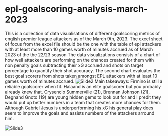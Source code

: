 # epl-goalscoring-analysis-march-2023
This is a collection of data visualisations of different goalscoring metrics of english premier league attackers as of the March 9th, 2023.
The excel sheet of focus from the excel file should be the one with the table of epl attackers with at least more than 10 games worth of minutes accrued as of March 2023 of the the 22/23 season
The data visualizations consists of a chart of how well attackers are performing on the chances created for them with non penalty goals subtracting their xG accrued and shots on target percentage to quantify their shot accuracy. The second chart evaluates the best goal scorers from shots taken amongst EPL attackers with at least 10 games worth of minutes accrued.
![Slide2](https://user-images.githubusercontent.com/34937584/227428991-0f3f8dc1-8c0d-4a90-af38-0edf275848dc.jpg)
Main takeaways: 
Firmino is still a reliable goalscorer when fit.
Halaand is an elite goalscorer but you probably already knew that.
Crysencio Summerville (21), Brennan Johnson (21), Degnand Gnoto (19) are young hidden gems to look out for and I predit they would put up better numbers in a team that creates more chances for them.
Although Gabriel Jesus is underperforming his xG his general play does seem to improve the goals and assists numbers of the attackers arround him.

![Slide3](https://user-images.githubusercontent.com/34937584/227429188-bda265c0-6682-4d0b-af1f-79cc237d9b29.jpg)

